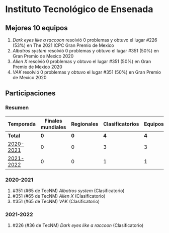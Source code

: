 # Instituto Tecnológico de Ensenada

## Mejores 10 equipos

1. _Dark eyes like a raccoon_ resolvió 0 problemas y obtuvo el lugar #226 (53%) en The 2021 ICPC Gran Premio de Mexico
1. _Albatros system_ resolvió 0 problemas y obtuvo el lugar #351 (50%) en Gran Premio de Mexico 2020
1. _Alien X_ resolvió 0 problemas y obtuvo el lugar #351 (50%) en Gran Premio de Mexico 2020
1. _VAK_ resolvió 0 problemas y obtuvo el lugar #351 (50%) en Gran Premio de Mexico 2020

## Participaciones

### Resumen

| Temporada | Finales mundiales | Regionales | Clasificatorios | Equipos |
| --- | --- | --- | --- | --- |
| **Total** | **0** | **0** | **4** | **4** |
| [2020-2021](#2020-2021) | 0 | 0 | 3 | 3 |
| [2021-2022](#2021-2022) | 0 | 0 | 1 | 1 |

### 2020-2021

1. #351 (#65 de TecNM) _Albatros system_ (Clasificatorio)
1. #351 (#65 de TecNM) _Alien X_ (Clasificatorio)
1. #351 (#65 de TecNM) _VAK_ (Clasificatorio)

### 2021-2022

1. #226 (#36 de TecNM) _Dark eyes like a raccoon_ (Clasificatorio)



